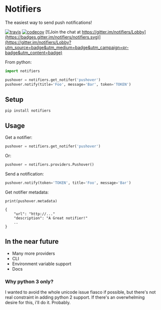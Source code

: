 # Notifiers

The easiest way to send push notifications!

[![travis](https://img.shields.io/travis/liiight/notifiers/master.svg)](https://travis-ci.org/liiight/notifiers)  [![codecov](https://codecov.io/gh/liiight/notifiers/branch/master/graph/badge.svg)](https://codecov.io/gh/liiight/notifiers)  [![Join the chat at https://gitter.im/notifiers/Lobby](https://badges.gitter.im/notifiers/notifiers.svg)](https://gitter.im/notifiers/Lobby?utm_source=badge&utm_medium=badge&utm_campaign=pr-badge&utm_content=badge)


From python:
```python
import notifiers

pushover = notifiers.get_notifer('pushover')
pushover.notify(title='Foo', message='Bar', token='TOKEN')
```

## Setup
```
pip install notifiers
```

## Usage

Get a notifier:
```python
pushover = notifiers.get_notifer('pushover')
```
Or:
```python
pushover = notifiers.providers.Pushover()
```

Send a notification:
```python
pushover.notify(token='TOKEN', title='Foo', message='Bar')
```

Get notifier metadata:
```text
print(pushover.metadata)

{
    "url": "http://..."
    "description": "A Great notifier!"
    ..
}
```

## In the near future

- Many more providers
- CLI
- Environment variable support
- Docs

### Why python 3 only?

I wanted to avoid the whole unicode issue fiasco if possible, but there's not real constraint in adding python 2 support. If there's an overwhelming desire for this, i'll do it. Probably. 

